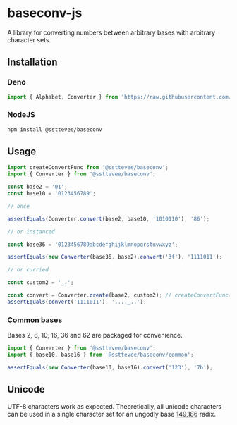 # baseconv-js

A library for converting numbers between arbitrary bases with arbitrary character sets.

## Installation

### Deno

```ts
import { Alphabet, Converter } from 'https://raw.githubusercontent.com/ssttevee/baseconv-js/master/mod.ts';
```

### NodeJS

```sh
npm install @ssttevee/baseconv
```

## Usage

```js
import createConvertFunc from '@ssttevee/baseconv';
import { Converter } from '@ssttevee/baseconv';

const base2 = '01';
const base10 = '0123456789';

// once

assertEquals(Converter.convert(base2, base10, '1010110'), '86');

// or instanced

const base36 = '0123456789abcdefghijklmnopqrstuvwxyz';

assertEquals(new Converter(base36, base2).convert('3f'), '1111011');

// or curried

const custom2 = '_.';

const convert = Converter.create(base2, custom2); // createConvertFunc(base2, custom2)
assertEquals(convert('1111011'), '...._..');
```

### Common bases

Bases 2, 8, 10, 16, 36 and 62 are packaged for convenience.

```js
import { Converter } from '@ssttevee/baseconv';
import { base10, base16 } from '@ssttevee/baseconv/common';

assertEquals(new Converter(base10, base16).convert('123'), '7b');
```

## Unicode

UTF-8 characters work as expected. Theoretically, all unicode characters can be used in a single character set for an ungodly base [149,186](https://www.unicode.org/versions/Unicode15.0.0/#:~:text=Unicode%2015.0%20adds%204%2C489%20characters%2C%20for%20a%20total%20of%20149%2C186%20characters.) radix.
